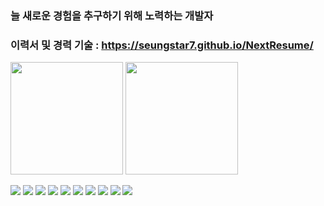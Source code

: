 ### 늘 새로운 경험을 추구하기 위해 노력하는 개발자

### 이력서 및 경력 기술 : https://seungstar7.github.io/NextResume/

<!--[![seungstar7's GitHub stats](https://github-readme-stats.vercel.app/api?username=seungstar7)](https://github.com/seungstar7/github-readme-stats)-->

<p>
  <img height="180em" src="https://github-readme-stats.vercel.app/api?username=seungstar7&show_icons=true&include_all_commits=true&bg_color=30,e96443,904e95&title_color=fff&text_color=fff">
  <img height="180em" src="https://github-readme-stats.vercel.app/api/top-langs/?username=seungstar7&layout=compact&bg_color=30,e96443,904e95&title_color=fff&text_color=fff">
</p>
<div>
  <img src="https://img.shields.io/badge/react-20232a.svg?style=for-the-badge&logo=react&logoColor=61DAFB" onclick="onclicker()"/>
  <img src="https://img.shields.io/badge/javascript-20232a.svg?style=for-the-badge&logo=javascript&logoColor=#F7DF1E" />
  <img src="https://img.shields.io/badge/spring-20232a.svg?style=for-the-badge&logo=spring&logoColor=#6DB33F" />
  <img src="https://img.shields.io/badge/springboot-20232a.svg?style=for-the-badge&logo=springboot&logoColor=#6DB33F" />
  <img src="https://img.shields.io/badge/npm-20232a.svg?style=for-the-badge&logo=npm&logoColor=#CB3837" />
  <img src="https://img.shields.io/badge/vue.js-20232a.svg?style=for-the-badge&logo=vuedotjs&logoColor=#4FC08D" />
  <img src="https://img.shields.io/badge/oracle-20232a.svg?style=for-the-badge&logo=oracle&logoColor=#F80000" />
  <img src="https://img.shields.io/badge/mariadb-20232a.svg?style=for-the-badge&logo=mariadb&logoColor=#003545" />
  <img src="https://img.shields.io/badge/MSsqlserver-20232a.svg?style=for-the-badge&logo=microsoftsqlserver&logoColor=#CC2927" />
  <img src="https://img.shields.io/badge/webpack-20232a.svg?style=for-the-badge&logo=webpack&logoColor=#8DD6F9" />
</div>

<!--[![Solved.ac 프로필](http://mazassumnida.wtf/api/v2/generate_badge?boj=shkim0922)](https://solved.ac/shkim0922)-->

<!--
**seungstar7/seungstar7** is a ✨ _special_ ✨ repository because its `README.md` (this file) appears on your GitHub profile.

Here are some ideas to get you started:

- 🔭 I’m currently working on ...
- 🌱 I’m currently learning ...
- 👯 I’m looking to collaborate on ...
- 🤔 I’m looking for help with ...
- 💬 Ask me about ...
- 📫 How to reach me: ...
- 😄 Pronouns: ...
- ⚡ Fun fact: ...
-->
